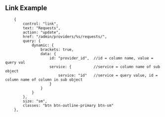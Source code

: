 ## Link Example
        {
            control: "link",
            text: "Requests",
            action: "update",
            href: "/admin/providers/%s/requests/",
            query: {
                dynamic: {
                    brackets: true,
                    data: {
                        id: "provider_id",  //id = column name, value = query val
                        service: {          //service = column name of sub object
                            service: "id"   //service = query value, id = column name of column in sub object
                        }
                    }
                }
            },
            size: "sm",
            classes: "btn btn-outline-primary btn-sm"
        },